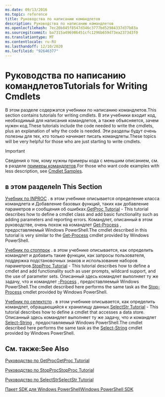 ```yaml
---
ms.date: 09/13/2016
ms.topic: reference
title: Руководства по написанию командлетов
description: Руководства по написанию командлетов
ms.openlocfilehash: 7ec20b845f8547d346c3777bd52984337d37b83a
ms.sourcegitcommit: ba7315a496986451cfc1296b659d73ea2373d3f0
ms.translationtype: MT
ms.contentlocale: ru-RU
ms.lasthandoff: 12/10/2020
ms.locfileid: "92646377"
---
```

# <a name="tutorials-for-writing-cmdlets"></a><span data-ttu-id="e1bca-103">Руководства по написанию командлетов</span><span class="sxs-lookup"><span data-stu-id="e1bca-103">Tutorials for Writing Cmdlets</span></span>

<span data-ttu-id="e1bca-104">В этом разделе содержатся учебники по написанию командлетов.</span><span class="sxs-lookup"><span data-stu-id="e1bca-104">This section contains tutorials for writing cmdlets.</span></span> <span data-ttu-id="e1bca-105">В эти учебники входит код, необходимый для написания командлетов, а также объясняется, зачем нужен код.</span><span class="sxs-lookup"><span data-stu-id="e1bca-105">These tutorials include the code needed to write the cmdlets, plus an explanation of why the code is needed.</span></span> <span data-ttu-id="e1bca-106">Эти разделы будут очень полезны для тех, кто только начинает писать командлеты.</span><span class="sxs-lookup"><span data-stu-id="e1bca-106">These topics will be very helpful for those who are just starting to write cmdlets.</span></span>

> [!IMPORTANT]
> <span data-ttu-id="e1bca-107">Сведения о том, кому нужны примеры кода с меньшим описанием, см. в разделе [примеры командлетов](./cmdlet-samples.md).</span><span class="sxs-lookup"><span data-stu-id="e1bca-107">For those who want code examples with less description, see [Cmdlet Samples](./cmdlet-samples.md).</span></span>

## <a name="in-this-section"></a><span data-ttu-id="e1bca-108">в этом разделе</span><span class="sxs-lookup"><span data-stu-id="e1bca-108">In This Section</span></span>

<span data-ttu-id="e1bca-109">[Учебник по INPROC](./getproc-tutorial.md) . в этом учебнике описывается определение класса командлета и Добавление базовых функций, таких как добавление параметров и сообщения об ошибках.</span><span class="sxs-lookup"><span data-stu-id="e1bca-109">[GetProc Tutorial](./getproc-tutorial.md) - This tutorial describes how to define a cmdlet class and add basic functionality such as adding parameters and reporting errors.</span></span> <span data-ttu-id="e1bca-110">Командлет, описанный в этом руководстве, очень похож на командлет [Get-Process](/powershell/module/Microsoft.PowerShell.Management/Get-Process) , предоставляемый Windows PowerShell.</span><span class="sxs-lookup"><span data-stu-id="e1bca-110">The cmdlet described in this tutorial is very similar to the [Get-Process](/powershell/module/Microsoft.PowerShell.Management/Get-Process) cmdlet provided by Windows PowerShell.</span></span>

<span data-ttu-id="e1bca-111">[Учебник по стоппрок](./stopproc-tutorial.md) . в этом учебнике описывается, как определить командлет и добавить такие функции, как запросы пользователя, поддержка подстановочных знаков и использование наборов параметров.</span><span class="sxs-lookup"><span data-stu-id="e1bca-111">[StopProc Tutorial](./stopproc-tutorial.md) - This tutorial describes how to define a cmdlet and add functionality such as user prompts, wildcard support, and the use of parameter sets.</span></span> <span data-ttu-id="e1bca-112">Описанный здесь командлет выполняет ту же задачу, что и командлет [-Process](/powershell/module/Microsoft.PowerShell.Management/Stop-Process) , предоставляемый Windows PowerShell.</span><span class="sxs-lookup"><span data-stu-id="e1bca-112">The cmdlet described here performs the same task as the [Stop-Process](/powershell/module/Microsoft.PowerShell.Management/Stop-Process) cmdlet provided by Windows PowerShell.</span></span>

<span data-ttu-id="e1bca-113">[Учебник по селектстр](./selectstr-tutorial.md) . в этом учебнике описывается, как определить командлет, обращающийся к хранилищу данных.</span><span class="sxs-lookup"><span data-stu-id="e1bca-113">[SelectStr Tutorial](./selectstr-tutorial.md) - This tutorial describes how to define a cmdlet that accesses a data store.</span></span> <span data-ttu-id="e1bca-114">Описанный здесь командлет выполняет ту же задачу, что и командлет [Select-String](/powershell/module/microsoft.powershell.utility/select-string) , предоставляемый Windows PowerShell.</span><span class="sxs-lookup"><span data-stu-id="e1bca-114">The cmdlet described here performs the same task as the [Select-String](/powershell/module/microsoft.powershell.utility/select-string) cmdlet provided by Windows PowerShell.</span></span>

## <a name="see-also"></a><span data-ttu-id="e1bca-115">См. также:</span><span class="sxs-lookup"><span data-stu-id="e1bca-115">See Also</span></span>

[<span data-ttu-id="e1bca-116">Руководство по GetProc</span><span class="sxs-lookup"><span data-stu-id="e1bca-116">GetProc Tutorial</span></span>](./getproc-tutorial.md)

[<span data-ttu-id="e1bca-117">Руководство по StopProc</span><span class="sxs-lookup"><span data-stu-id="e1bca-117">StopProc Tutorial</span></span>](./stopproc-tutorial.md)

[<span data-ttu-id="e1bca-118">Руководство по SelectStr</span><span class="sxs-lookup"><span data-stu-id="e1bca-118">SelectStr Tutorial</span></span>](./selectstr-tutorial.md)

[<span data-ttu-id="e1bca-119">Пакет SDK для Windows PowerShell</span><span class="sxs-lookup"><span data-stu-id="e1bca-119">Windows PowerShell SDK</span></span>](../windows-powershell-reference.md)
